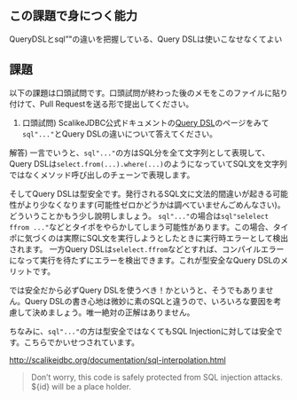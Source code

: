 ## この課題で身につく能力

QueryDSLとsql”"の違いを把握している、Query DSLは使いこなせなくてよい


## 課題

以下の課題は口頭試問です。口頭試問が終わった後のメモをこのファイルに貼り付けて、Pull Requestを送る形で提出してください。

1. 口頭試問) ScalikeJDBC公式ドキュメントの[Query DSL](http://scalikejdbc.org/documentation/query-dsl.html)のページをみて`sql"..."`とQuery DSLの違いについて答えてください。

解答) 一言でいうと、`sql"..."`の方はSQL分を全て文字列として表現して、Query DSLは`select.from(...).where(...)`のようになっていてSQL文を文字列ではなくメソッド呼び出しのチェーンで表現します。

そしてQuery DSLは型安全です。発行されるSQL文に文法的間違いが起きる可能性がより少なくなります(可能性ゼロかどうかは調べていませんごめんなさい)。どういうことかもう少し說明しましょう。
`sql"..."`の場合は`sql"selelect ffrom ..."`などとタイポをやらかしてしまう可能性があります。この場合、タイポに気づくのは実際にSQL文を実行しようとしたときに実行時エラーとして検出されます。
一方Query DSLは`selelect.ffrom`などとすれば、コンパイルエラーになって実行を待たずにエラーを検出できます。これが型安全なQuery DSLのメリットです。

では安全だから必ずQuery DSLを使うべき！かというと、そうでもありません。Query DSLの書き心地は微妙に素のSQLと違うので、いろいろな要因を考慮して決めましょう。唯一絶対の正解はありません。

ちなみに、`sql"..."`の方は型安全ではなくてもSQL Injectionに対しては安全です。こちらでかいせつされています。

http://scalikejdbc.org/documentation/sql-interpolation.html

> Don’t worry, this code is safely protected from SQL injection attacks. ${id} will be a place holder.
